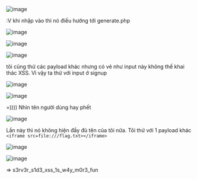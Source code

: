 ![image](https://github.com/nguyenngocdung18/RootMe/assets/134156226/88956eb2-1c29-4e08-bcc3-8bfdf226b849)

:V khi nhập vào thì nó điều hướng tới generate.php

![image](https://github.com/nguyenngocdung18/RootMe/assets/134156226/3142b497-1492-4dd5-839d-f5491e12ba2d)

![image](https://github.com/nguyenngocdung18/RootMe/assets/134156226/6ae93ef4-1cc9-455c-894f-1970e112ee77)

![image](https://github.com/nguyenngocdung18/RootMe/assets/134156226/0df34fbe-0f3e-4ab2-9ca3-92b6a985f894)

tôi cũng thử các payload khác nhưng có vẻ như input này không thể khai thác XSS. Vì vậy ta thử với input ở signup

![image](https://github.com/nguyenngocdung18/RootMe/assets/134156226/b19bc363-3b9b-4f64-97af-c8cefcdb0f7f)

![image](https://github.com/nguyenngocdung18/RootMe/assets/134156226/66735027-0cdb-40da-beba-21edb6101e60)

=)))) Nhìn tên người dùng hay phết

![image](https://github.com/nguyenngocdung18/RootMe/assets/134156226/b9a78577-2810-46dc-bb3e-5cea9c4a379d)

Lần này thì nó không hiện đầy đủ tên của tôi nữa. Tôi thử với 1 payload khác ```<iframe src=file:///flag.txt></iframe>```

![image](https://github.com/nguyenngocdung18/RootMe/assets/134156226/167f24c7-7083-4647-8344-2d96d121a4ae)

![image](https://github.com/nguyenngocdung18/RootMe/assets/134156226/4d43a0af-5906-4cd4-8a40-03bf27004bfb)

=> s3rv3r_s1d3_xss_1s_w4y_m0r3_fun
